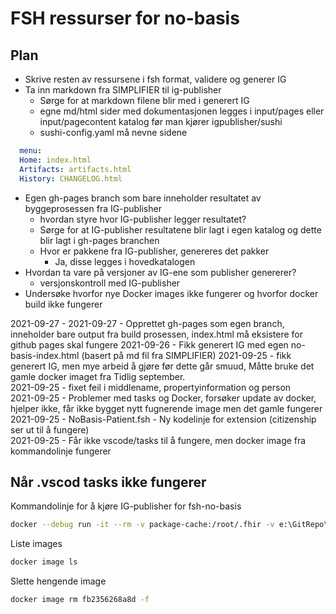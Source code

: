 # FSH ressurser for no-basis

## Plan

* Skrive resten av ressursene i fsh format, validere og generer IG
* Ta inn markdown fra SIMPLIFIER til ig-publisher
  * Sørge for at markdown filene blir med i generert IG
  * egne md/html sider med dokumentasjonen legges i input/pages eller input/pagecontent katalog før man kjører igpublisher/sushi
  * sushi-config.yaml må nevne sidene

~~~ yaml
  menu:
  Home: index.html
  Artifacts: artifacts.html
  History: CHANGELOG.html
~~~

* Egen gh-pages branch som bare inneholder resultatet av byggeprosessen fra IG-publisher
  * hvordan styre hvor IG-publisher legger resultatet?
  * Sørge for at IG-publisher resultatene blir lagt i egen katalog og dette blir lagt i gh-pages branchen
  * Hvor er pakkene fra IG-publisher, genereres det pakker
    * Ja, disse legges i hovedkatalogen
* Hvordan ta vare på versjoner av IG-ene som publisher genererer?
  * versjonskontroll med IG-publisher
* Undersøke hvorfor nye Docker images ikke fungerer og hvorfor docker build ikke fungerer

2021-09-27 - 
2021-09-27 - Opprettet gh-pages som egen branch, inneholder bare output fra build prosessen, index.html må eksistere for github pages skal fungere
2021-09-26 - Fikk generert IG med egen no-basis-index.html (basert på md fil fra SIMPLIFIER)
2021-09-25 - fikk generert IG, men mye arbeid å gjøre før dette går smuud, Måtte bruke det gamle docker imaget fra Tidlig september.  
2021-09-25 - fixet feil i middlename, propertyinformation og person  
2021-09-25 - Problemer med tasks og Docker, forsøker update av docker, hjelper ikke, får ikke bygget nytt fugnerende image men det gamle fungerer  
2021-09-25 - NoBasis-Patient.fsh - Ny kodelinje for extension (citizenship ser ut til å fungere)  
2021-09-25 - Får ikke vscode/tasks til å fungere, men docker image fra kommandolinje fungerer  

## Når .vscod tasks ikke fungerer

Kommandolinje for å kjøre IG-publisher for fsh-no-basis

~~~bash
docker --debug run -it --rm -v package-cache:/root/.fhir -v e:\GitRepo\fsh-no-basis\no-basis:/data thomiz/build-pipeline publisher -ig /data/ig.ini
~~~

Liste images
~~~bash
docker image ls
~~~

Slette hengende image
~~~bash
docker image rm fb2356268a8d -f  
~~~